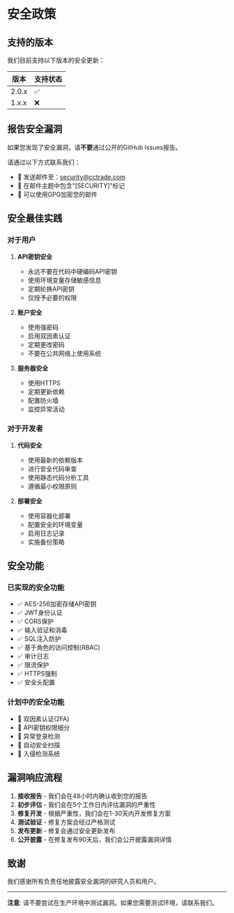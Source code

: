 # 安全政策

## 支持的版本

我们目前支持以下版本的安全更新：

| 版本 | 支持状态 |
| ------- | ------------------ |
| 2.0.x   | :white_check_mark: |
| 1.x.x   | :x: |

## 报告安全漏洞

如果您发现了安全漏洞，请**不要**通过公开的GitHub Issues报告。

请通过以下方式联系我们：

- 📧 发送邮件至：security@cctrade.com
- 📝 在邮件主题中包含"[SECURITY]"标记
- 🔐 可以使用GPG加密您的邮件

## 安全最佳实践

### 对于用户

1. **API密钥安全**
   - 永远不要在代码中硬编码API密钥
   - 使用环境变量存储敏感信息
   - 定期轮换API密钥
   - 仅授予必要的权限

2. **账户安全**
   - 使用强密码
   - 启用双因素认证
   - 定期更改密码
   - 不要在公共网络上使用系统

3. **服务器安全**
   - 使用HTTPS
   - 定期更新依赖
   - 配置防火墙
   - 监控异常活动

### 对于开发者

1. **代码安全**
   - 使用最新的依赖版本
   - 进行安全代码审查
   - 使用静态代码分析工具
   - 遵循最小权限原则

2. **部署安全**
   - 使用容器化部署
   - 配置安全的环境变量
   - 启用日志记录
   - 实施备份策略

## 安全功能

### 已实现的安全功能

- ✅ AES-256加密存储API密钥
- ✅ JWT身份认证
- ✅ CORS保护
- ✅ 输入验证和消毒
- ✅ SQL注入防护
- ✅ 基于角色的访问控制(RBAC)
- ✅ 审计日志
- ✅ 限流保护
- ✅ HTTPS强制
- ✅ 安全头配置

### 计划中的安全功能

- 🔄 双因素认证(2FA)
- 🔄 API密钥权限细分
- 🔄 异常登录检测
- 🔄 自动安全扫描
- 🔄 入侵检测系统

## 漏洞响应流程

1. **接收报告** - 我们会在48小时内确认收到您的报告
2. **初步评估** - 我们会在5个工作日内评估漏洞的严重性
3. **修复开发** - 根据严重性，我们会在1-30天内开发修复方案
4. **测试验证** - 修复方案会经过严格测试
5. **发布更新** - 修复会通过安全更新发布
6. **公开披露** - 在修复发布90天后，我们会公开披露漏洞详情

## 致谢

我们感谢所有负责任地披露安全漏洞的研究人员和用户。

---

**注意**: 请不要尝试在生产环境中测试漏洞。如果您需要测试环境，请联系我们。